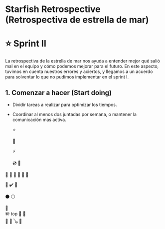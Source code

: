 # Starfish Retrospective (Retrospectiva de estrella de mar) 


# :star: Sprint II
La retrospectiva de la estrella de mar nos ayuda a entender mejor qué salió mal en el equipo y cómo podemos mejorar para el futuro. En este aspecto, tuvimos en cuenta nuestros errores y aciertos, y llegamos a un acuerdo para solventar lo que no pudimos implementar en el sprint I.

## 1. Comenzar a hacer (Start doing)

* Dividir tareas a realizar para optimizar los tiempos.

* Coordinar al menos dos juntadas por semana, o mantener la comunicación mas activa.



	:star:
  
  :musical_note:
  
  :zap:
  
  :cd:
  :minidisc:
  
:green_book:
:blue_book:
:orange_book:
:notebook:
:notebook_with_decorative_cover:
:ledger:

:rainbow:
:heavy_check_mark:
:link:

:black_circle:
:white_circle:

:saxophone:		
:accordion:	top
:guitar:
:musical_keyboard:	
:trumpet:
:violin:
:banjo:	
:drum:
